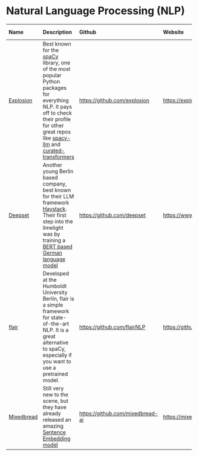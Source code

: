 # Natural Language Processing (NLP)

| Name | Description | Github | Website | Other Links |
| :--- | :--- | :--- | :--- | :--- |
| [Explosion](https://github.com/explosion) | Best known for the [spaCy](https://github.com/explosion/spacy) library, one of the most popular Python packages for everything NLP. It pays off to check their profile for other great repos like [spacy-llm](https://github.com/explosion/spacy-llm) and [curated-transformers](https://github.com/explosion/curated-transformers) | https://github.com/explosion | https://explosion.ai/ | [<img src="res/huggingface_512.png" alt="Explosion on Hugging Face" width="30" height="30">](https://huggingface.co/explosion)
| [Deepset](https://github.com/deepset) | Another young Berlin based company, best known for their LLM framework [Haystack](https://github.com/deepset-ai/haystack). Their first step into the limelight was by training a [BERT based German language model](https://huggingface.co/deepset/gbert-base) | https://github.com/deepset | https://www.deepset.ai/ | [<img src="res/huggingface_512.png" alt="deepset on Hugging Face" width="30" height="30">](https://huggingface.co/deepset) |
| [flair](https://github.com/flairnlp) | Developed at the Humboldt University Berlin, flair is a simple framework for state-of-the-art NLP. It is a great alternative to spaCy, especially if you want to use a pretrained model. | https://github.com/flairNLP | https://github.com/flairNLP | [<img src="res/huggingface_512.png" alt="flair on Hugging Face" width="30" height="30">](https://huggingface.co/flair)
| [Mixedbread](https://github.com/mixedbread-ai) | Still very new to the scene, but they have already released an amazing [Sentence Embedding model](https://huggingface.co/mixedbread-ai/mxbai-embed-large-v1)| https://github.com/mixedbread-ai | https://mixedbread.ai/ | [<img src="res/huggingface_512.png" alt="flair on Hugging Face" width="30" height="30">](https://huggingface.co/mixedbread-ai)
